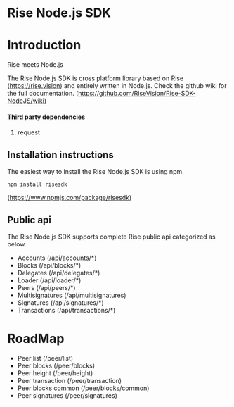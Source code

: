 # Rise Node.js SDK

# Introduction

Rise meets Node.js

The Rise Node.js SDK is cross platform library based on Rise (https://rise.vision) and entirely written in Node.js. Check the github wiki for the full documentation. (https://github.com/RiseVision/Rise-SDK-NodeJS/wiki)

#### Third party dependencies
1. request

## Installation instructions

The easiest way to install the Rise Node.js SDK is using npm.

    npm install risesdk

(https://www.npmjs.com/package/risesdk)

## Public api

The Rise Node.js SDK supports complete Rise public api categorized as below.

- Accounts (/api/accounts/*)
- Blocks (/api/blocks/*)
- Delegates (/api/delegates/*)
- Loader (/api/loader/*)
- Peers (/api/peers/*)
- Multisignatures (/api/multisignatures)
- Signatures (/api/signatures/*)
- Transactions (/api/transactions/*)

# RoadMap

- Peer list (/peer/list)
- Peer blocks (/peer/blocks)
- Peer height (/peer/height)
- Peer transaction (/peer/transaction)
- Peer blocks common (/peer/blocks/common)
- Peer signatures (/peer/signatures)

